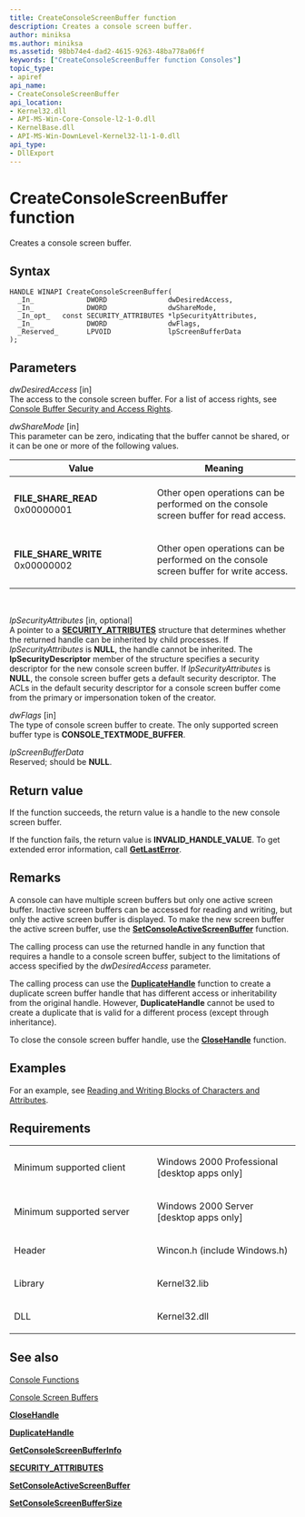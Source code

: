 ```yaml
---
title: CreateConsoleScreenBuffer function
description: Creates a console screen buffer.
author: miniksa
ms.author: miniksa
ms.assetid: 98bb74e4-dad2-4615-9263-48ba778a06ff
keywords: ["CreateConsoleScreenBuffer function Consoles"]
topic_type:
- apiref
api_name:
- CreateConsoleScreenBuffer
api_location:
- Kernel32.dll
- API-MS-Win-Core-Console-l2-1-0.dll
- KernelBase.dll
- API-MS-Win-DownLevel-Kernel32-l1-1-0.dll
api_type:
- DllExport
---
```


# CreateConsoleScreenBuffer function


Creates a console screen buffer.

Syntax
------

```ManagedCPlusPlus
HANDLE WINAPI CreateConsoleScreenBuffer(
  _In_             DWORD               dwDesiredAccess,
  _In_             DWORD               dwShareMode,
  _In_opt_   const SECURITY_ATTRIBUTES *lpSecurityAttributes,
  _In_             DWORD               dwFlags,
  _Reserved_       LPVOID              lpScreenBufferData
);
```

Parameters
----------

*dwDesiredAccess* \[in\]  
The access to the console screen buffer. For a list of access rights, see [Console Buffer Security and Access Rights](console-buffer-security-and-access-rights.md).

*dwShareMode* \[in\]  
This parameter can be zero, indicating that the buffer cannot be shared, or it can be one or more of the following values.

<table>
<colgroup>
<col width="50%" />
<col width="50%" />
</colgroup>
<thead>
<tr class="header">
<th>Value</th>
<th>Meaning</th>
</tr>
</thead>
<tbody>
<tr class="odd">
<td><span id="FILE_SHARE_READ"></span><span id="file_share_read"></span>
<strong>FILE_SHARE_READ</strong>
0x00000001</td>
<td><p>Other open operations can be performed on the console screen buffer for read access.</p></td>
</tr>
<tr class="even">
<td><span id="FILE_SHARE_WRITE"></span><span id="file_share_write"></span>
<strong>FILE_SHARE_WRITE</strong>
0x00000002</td>
<td><p>Other open operations can be performed on the console screen buffer for write access.</p></td>
</tr>
</tbody>
</table>

 

*lpSecurityAttributes* \[in, optional\]  
A pointer to a [**SECURITY\_ATTRIBUTES**](https://msdn.microsoft.com/library/windows/desktop/aa379560) structure that determines whether the returned handle can be inherited by child processes. If *lpSecurityAttributes* is **NULL**, the handle cannot be inherited. The **lpSecurityDescriptor** member of the structure specifies a security descriptor for the new console screen buffer. If *lpSecurityAttributes* is **NULL**, the console screen buffer gets a default security descriptor. The ACLs in the default security descriptor for a console screen buffer come from the primary or impersonation token of the creator.

*dwFlags* \[in\]  
The type of console screen buffer to create. The only supported screen buffer type is **CONSOLE\_TEXTMODE\_BUFFER**.

*lpScreenBufferData*   
Reserved; should be **NULL**.

Return value
------------

If the function succeeds, the return value is a handle to the new console screen buffer.

If the function fails, the return value is **INVALID\_HANDLE\_VALUE**. To get extended error information, call [**GetLastError**](https://msdn.microsoft.com/library/windows/desktop/ms679360).

Remarks
-------

A console can have multiple screen buffers but only one active screen buffer. Inactive screen buffers can be accessed for reading and writing, but only the active screen buffer is displayed. To make the new screen buffer the active screen buffer, use the [**SetConsoleActiveScreenBuffer**](setconsoleactivescreenbuffer.md) function.

The calling process can use the returned handle in any function that requires a handle to a console screen buffer, subject to the limitations of access specified by the *dwDesiredAccess* parameter.

The calling process can use the [**DuplicateHandle**](https://msdn.microsoft.com/library/windows/desktop/ms724251) function to create a duplicate screen buffer handle that has different access or inheritability from the original handle. However, **DuplicateHandle** cannot be used to create a duplicate that is valid for a different process (except through inheritance).

To close the console screen buffer handle, use the [**CloseHandle**](https://msdn.microsoft.com/library/windows/desktop/ms724211) function.

Examples
--------

For an example, see [Reading and Writing Blocks of Characters and Attributes](reading-and-writing-blocks-of-characters-and-attributes.md).

Requirements
------------

<table>
<colgroup>
<col width="50%" />
<col width="50%" />
</colgroup>
<tbody>
<tr class="odd">
<td><p>Minimum supported client</p></td>
<td><p>Windows 2000 Professional [desktop apps only]</p></td>
</tr>
<tr class="even">
<td><p>Minimum supported server</p></td>
<td><p>Windows 2000 Server [desktop apps only]</p></td>
</tr>
<tr class="odd">
<td><p>Header</p></td>
<td>Wincon.h (include Windows.h)</td>
</tr>
<tr class="even">
<td><p>Library</p></td>
<td>Kernel32.lib</td>
</tr>
<tr class="odd">
<td><p>DLL</p></td>
<td>Kernel32.dll</td>
</tr>
<tr class="even">
</tr>
<tr class="odd">
</tr>
<tr class="even">
</tr>
</tbody>
</table>

## <span id="see_also"></span>See also


[Console Functions](console-functions.md)

[Console Screen Buffers](console-screen-buffers.md)

[**CloseHandle**](https://msdn.microsoft.com/library/windows/desktop/ms724211)

[**DuplicateHandle**](https://msdn.microsoft.com/library/windows/desktop/ms724251)

[**GetConsoleScreenBufferInfo**](getconsolescreenbufferinfo.md)

[**SECURITY\_ATTRIBUTES**](https://msdn.microsoft.com/library/windows/desktop/aa379560)

[**SetConsoleActiveScreenBuffer**](setconsoleactivescreenbuffer.md)

[**SetConsoleScreenBufferSize**](setconsolescreenbuffersize.md)

 

 




